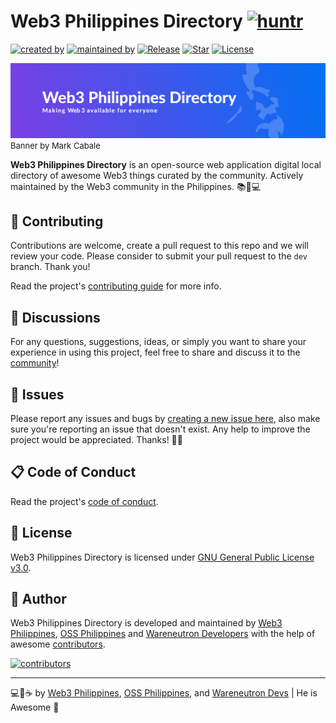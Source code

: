 # Web3 Philippines Directory [![huntr](https://cdn.huntr.dev/huntr_security_badge_mono.svg)](https://huntr.dev)

[![created by](https://img.shields.io/badge/created%20by-Web3%20Philippines-purple.svg?longCache=true&style=flat-square)](https://web3philippines.org) [![maintained by](https://img.shields.io/badge/maintained%20by-Wareneutron%20Developers-blue.svg?longCache=true&style=flat-square)](https://wareneutron.com) [![Release](https://img.shields.io/github/release/web3phl/directory.svg?style=flat-square)](https://github.com/web3phl/directory/releases) [![Star](https://img.shields.io/github/stars/web3phl/directory.svg?style=flat-square)](https://github.com/web3phl/directory/stargazers) [![License](https://img.shields.io/github/license/web3phl/directory.svg?style=flat-square)](https://github.com/web3phl/directory/blob/main/LICENSE)

![Directory Banner](./.github/images/banner.jpg)
<font size="2">Banner by Mark Cabale</font>

**Web3 Philippines Directory** is an open-source web application digital local directory of awesome Web3 things curated by the community. Actively maintained by the Web3 community in the Philippines. 📚💜💻

## 🎯 Contributing

Contributions are welcome, create a pull request to this repo and we will review your code. Please consider to submit your pull request to the `dev` branch. Thank you!

Read the project's [contributing guide](./CONTRIBUTING.md) for more info.

## 💬 Discussions

For any questions, suggestions, ideas, or simply you want to share your experience in using this project, feel free to share and discuss it to the [community](https://github.com/web3phl/directory/discussions)!

## 🐛 Issues

Please report any issues and bugs by [creating a new issue here](https://github.com/web3phl/directory/issues/new/choose), also make sure you're reporting an issue that doesn't exist. Any help to improve the project would be appreciated. Thanks! 🙏✨

## 📋 Code of Conduct

Read the project's [code of conduct](./CODE_OF_CONDUCT.md).

## 📃 License

Web3 Philippines Directory is licensed under [GNU General Public License v3.0](https://opensource.org/licenses/GPL-3.0).

## 📝 Author

Web3 Philippines Directory is developed and maintained by [Web3 Philippines](https://web3philippines.org), [OSS Philippines](https://ossph.org) and [Wareneutron Developers](https://wareneutron.com) with the help of awesome [contributors](https://github.com/web3phl/directory/graphs/contributors).

[![contributors](https://contrib.rocks/image?repo=web3phl/directory)](https://github.com/web3phl/directory/graphs/contributors)

---

💻💖☕ by [Web3 Philippines](https://web3philippines.org), [OSS Philippines](https://ossph.org), and [Wareneutron Devs](https://wareneutron.com) | He is Awesome 🙏
